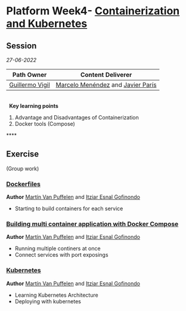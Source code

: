 # Platform Week4- [Containerization](https://github.com/empathyco/academy-platform-training-budget/blob/main/docs/docker.md)[ and Kubernetes](https://github.com/empathyco/academy-platform-training-budget/blob/main/docs/kubernetes.md)
<Dockerize database and backend services>

## Session

*27-06-2022*

<!-- (Do not change the line below!!!) -->
| **Path Owner** | **Content Deliverer** | 
| --- | --- | 
| [Guillermo Vigil](https://github.com/guillermotti) | [Marcelo Menéndez](https://github.com/marcemv90) and [Javier París](https://github.com/JParisR) | \ 


\
&nbsp; <!-- (Do not change this and above line PLEASE!!!) -->
**Key learning points** <!-- (Do not change this line!!!) -->
1. Advantage and Disadvantages of Containerization
2. Docker tools (Compose)

**** <!-- (Delete this comment and just leave the 4 *) -->

## Exercise
(Group work) <!-- Comment wheter if it is autonomous or group work -->
<Statement>

### [Dockerfiles](https://github.com/empathyco/academy-platform-training-budget/blob/main/back/Dockerfile)
**Author** [Martín Van Puffelen](https://github.com/martinvplopez) and [Itziar Esnal Gofinondo](https://github.com/ItziEG)
- Starting to build containers for each service


### [Building multi container application with Docker Compose](https://github.com/empathyco/academy-platform-training-budget/blob/main/docker-compose.yaml)
**Author** [Martín Van Puffelen](https://github.com/martinvplopez) and [Itziar Esnal Gofinondo](https://github.com/ItziEG)
- Running multiple continers at once
- Connect services with port exposings


### [Kubernetes](https://github.com/empathyco/academy-platform-training-budget/tree/main/kubernetes)
**Author** [Martín Van Puffelen](https://github.com/martinvplopez) and [Itziar Esnal Gofinondo](https://github.com/ItziEG)
- Learning Kubernetes Architecture
- Deploying with kubernetes